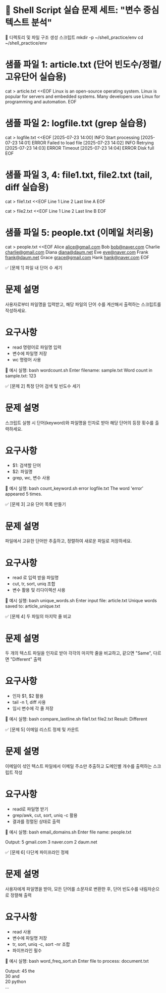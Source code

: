# 🧪 Shell Script 실습 문제 세트: "변수 중심 텍스트 분석"

📁 디렉토리 및 파일 구조 생성 스크립트
mkdir -p ~/shell_practice/env
cd ~/shell_practice/env

# 샘플 파일 1: article.txt (단어 빈도수/정렬/고유단어 실습용)
cat > article.txt <<EOF
Linux is an open-source operating system.
Linux is popular for servers and embedded systems.
Many developers use Linux for programming and automation.
EOF

# 샘플 파일 2: logfile.txt (grep 실습용)
cat > logfile.txt <<EOF
[2025-07-23 14:00] INFO Start processing
[2025-07-23 14:01] ERROR Failed to load file
[2025-07-23 14:02] INFO Retrying
[2025-07-23 14:03] ERROR Timeout
[2025-07-23 14:04] ERROR Disk full
EOF

# 샘플 파일 3, 4: file1.txt, file2.txt (tail, diff 실습용)
cat > file1.txt <<EOF
Line 1
Line 2
Last line A
EOF

cat > file2.txt <<EOF
Line 1
Line 2
Last line B
EOF

# 샘플 파일 5: people.txt (이메일 처리용)
cat > people.txt <<EOF
Alice <alice@gmail.com>
Bob <bob@naver.com>
Charlie <charlie@gmail.com>
Diana <diana@daum.net>
Eve <eve@naver.com>
Frank <frank@daum.net>
Grace <grace@gmail.com>
Hank <hank@naver.com>
EOF


✅ [문제 1] 파일 내 단어 수 세기
# 문제 설명
사용자로부터 파일명을 입력받고, 해당 파일의 단어 수를 계산해서 출력하는 스크립트를 작성하세요.

# 요구사항
- read 명령어로 파일명 입력
- 변수에 파일명 저장
- wc 명령어 사용

🔧 예시 실행:
bash wordcount.sh
Enter filename: sample.txt
Word count in sample.txt: 123


✅ [문제 2] 특정 단어 검색 및 빈도수 세기
# 문제 설명
스크립트 실행 시 단어(keyword)와 파일명을 인자로 받아 해당 단어의 등장 횟수를 출력하세요.

# 요구사항
- $1: 검색할 단어
- $2: 파일명
- grep, wc, 변수 사용

🔧 예시 실행:
bash count_keyword.sh error logfile.txt
The word 'error' appeared 5 times.


✅ [문제 3] 고유 단어 목록 만들기
# 문제 설명
파일에서 고유한 단어만 추출하고, 정렬하여 새로운 파일로 저장하세요.

# 요구사항
- read 로 입력 받을 파일명
- cut, tr, sort, uniq 조합
- 변수 활용 및 리다이렉션 사용

🔧 예시 실행:
bash unique_words.sh
Enter input file: article.txt
Unique words saved to: article_unique.txt


✅ [문제 4] 두 파일의 마지막 줄 비교
# 문제 설명
두 개의 텍스트 파일을 인자로 받아 각각의 마지막 줄을 비교하고, 같으면 "Same", 다르면 "Different" 출력

# 요구사항
- 인자 $1, $2 활용
- tail -n 1, diff 사용
- 임시 변수에 각 줄 저장

🔧 예시 실행:
bash compare_lastline.sh file1.txt file2.txt
Result: Different


✅ [문제 5] 이메일 리스트 정제 및 카운트
# 문제 설명
이메일이 섞인 텍스트 파일에서 이메일 주소만 추출하고 도메인별 개수를 출력하는 스크립트 작성

# 요구사항
- read로 파일명 받기
- grep/awk, cut, sort, uniq -c 활용
- 결과를 정렬된 상태로 출력

🔧 예시 실행:
bash email_domains.sh
Enter file name: people.txt

Output:
5 gmail.com
3 naver.com
2 daum.net


✅ [문제 6] 다단계 파이프라인 정제
# 문제 설명
사용자에게 파일명을 받아, 모든 단어를 소문자로 변환한 후, 단어 빈도수를 내림차순으로 정렬해 출력

# 요구사항
- read 사용
- 변수에 파일명 저장
- tr, sort, uniq -c, sort -nr 조합
- 파이프라인 필수

🔧 예시 실행:
bash word_freq_sort.sh
Enter file to process: document.txt

Output:
45 the  
30 and  
20 python  
...
